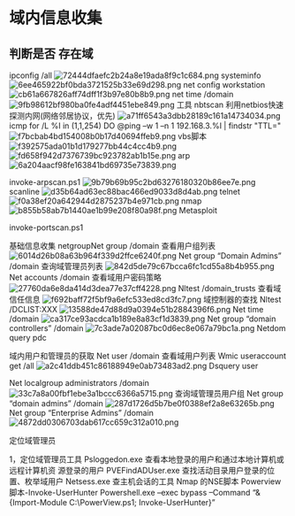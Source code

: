 # 域内信息收集
## 判断是否 存在域
ipconfig /all
![72444dfaefc2b24a8e19ada8f9c1c684.png](../_resources/72444dfaefc2b24a8e19ada8f9c1c684.png)
systeminfo
![6ee465922bf0bda3721525b33e69d298.png](../_resources/6ee465922bf0bda3721525b33e69d298.png)
net config workstation
![cb61a667826aff74dff1f3b97e80b8b9.png](../_resources/cb61a667826aff74dff1f3b97e80b8b9.png)
net time /domain
![9fb98612bf980ba0fe4adf4451ebe849.png](../_resources/9fb98612bf980ba0fe4adf4451ebe849.png)
工具
nbtscan 利用netbios快速探测内网(网络邻居协议，优先)
![a71ff6543a3dbb28189c161a14734034.png](../_resources/a71ff6543a3dbb28189c161a14734034.png)
icmp 
for /L %I in (1,1,254) DO @ping –w 1 –n 1 192.168.3.%I | findstr
"TTL="
![f7bcbab4bd154008b0b17d40694ffeb9.png](../_resources/f7bcbab4bd154008b0b17d40694ffeb9.png)
vbs脚本
![f392575ada01b1d179277bb44c4cc4b9.png](../_resources/f392575ada01b1d179277bb44c4cc4b9.png)
![fd658f942d7376739bc923782ab1b15e.png](../_resources/fd658f942d7376739bc923782ab1b15e.png)
arp
![6a204aacf98fe163841bd69735e73839.png](../_resources/6a204aacf98fe163841bd69735e73839.png)

invoke-arpscan.ps1
![9b79b69b95c2bd63276180320b86ee7e.png](../_resources/9b79b69b95c2bd63276180320b86ee7e.png)
scanline
![d35b64ad63ec88bac466ed9033d8d4ab.png](../_resources/d35b64ad63ec88bac466ed9033d8d4ab.png)
telnet
![f0a38ef20a642944d2875237b4e971cb.png](../_resources/f0a38ef20a642944d2875237b4e971cb.png)
nmap 
![b855b58ab7b1440ae1b99e208f80a98f.png](../_resources/b855b58ab7b1440ae1b99e208f80a98f.png)
Metasploit

invoke-portscan.ps1

基础信息收集
netgroupNet group /domain 查看用户组列表
![6014d26b08a63b964f339d2ffce6240f.png](../_resources/6014d26b08a63b964f339d2ffce6240f.png)
Net group “Domain Admins” /domain 查询域管理员列表
![842d5de79c67bcca6fc1cd55a8b4b955.png](../_resources/842d5de79c67bcca6fc1cd55a8b4b955.png)
Net accounts /domain 查看域用户密码策略
![27760da6e8da414d3dea77e37cff4228.png](../_resources/27760da6e8da414d3dea77e37cff4228.png)
Nltest /domain_trusts 查看域信任信息
![f692baff72f5bf9a6efc533ed8cd3fc7.png](../_resources/f692baff72f5bf9a6efc533ed8cd3fc7.png)
域控制器的查找
Nltest /DCLIST:XXX
![13588de47d88d9a0394e51b2884396f6.png](../_resources/13588de47d88d9a0394e51b2884396f6.png)
Net time /domain
![ca317ce93acdca1b189e8a83cf1d3839.png](../_resources/ca317ce93acdca1b189e8a83cf1d3839.png)
Net group “domain controllers” /domain
![7c3ade7a02087bc0d6ec8e067a79bc1a.png](../_resources/7c3ade7a02087bc0d6ec8e067a79bc1a.png)
Netdom query pdc

域内用户和管理员的获取
Net user /domain 查看域用户列表
Wmic useraccount get /all
![a2c41ddb451c86188949e0ab73483ad2.png](../_resources/a2c41ddb451c86188949e0ab73483ad2.png)
Dsquery user

Net localgroup administrators /domain
![33c7a8a00fbf1ebe3a1bccc6366a5715.png](../_resources/33c7a8a00fbf1ebe3a1bccc6366a5715.png)
查询域管理员用户组
Net group “domain admins” /domain
![287d1726d5b7be0f0388ef2a8e63265b.png](../_resources/287d1726d5b7be0f0388ef2a8e63265b.png)
Net group “Enterprise Admins” /domain
![4872dd0306703dab617cc659c312a010.png](../_resources/4872dd0306703dab617cc659c312a010.png)

定位域管理员

1，定位域管理员工具
Psloggedon.exe 查看本地登录的用户和通过本地计算机或远程计算机资
源登录的用户
PVEFindADUser.exe 查找活动目录用户登录的位置、枚举域用户
Netsess.exe 查主机会话的工具
Nmap 的NSE脚本
Powerview 脚本-Invoke-UserHunter
Powershell.exe –exec bypass –Command “& {Import-Module C:\PowerView.ps1; 
Invoke-UserHunter}”


